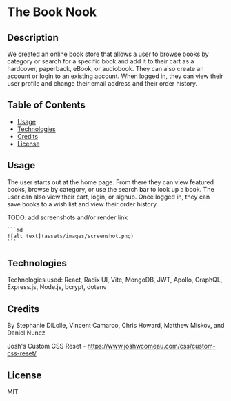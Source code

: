 # The Book Nook

## Description

We created an online book store that allows a user to browse books by category or search for a specific book and add it to their cart as a hardcover, paperback, eBook, or audiobook. They can also create an account or login to an existing account. When logged in, they can view their user profile and change their email address and their order history.

## Table of Contents

- [Usage](#usage)
- [Technologies](#technologies)
- [Credits](#credits)
- [License](#license)


## Usage

The user starts out at the home page. From there they can view featured books, browse by category, or use the search bar to look up a book. The user can also view their cart, login, or signup. Once logged in, they can save books to a wish list and view their order history.

TODO: add screenshots and/or render link

    ```md
    ![alt text](assets/images/screenshot.png)
    ```
## Technologies

Technologies used: React, Radix UI, Vite, MongoDB, JWT, Apollo, GraphQL, Express.js, Node.js, bcrypt, dotenv

## Credits

By Stephanie DiLolle, Vincent Camarco, Chris Howard, Matthew Miskov, and Daniel Nunez 

Josh's Custom CSS Reset - https://www.joshwcomeau.com/css/custom-css-reset/

## License

MIT

